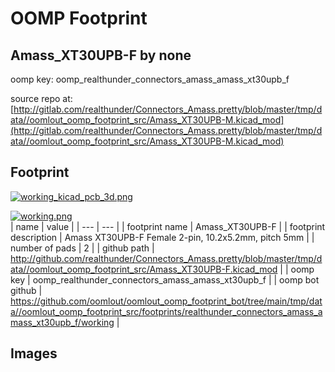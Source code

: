 # OOMP Footprint  
## Amass_XT30UPB-F  by none  
  
oomp key: oomp_realthunder_connectors_amass_amass_xt30upb_f  
  
source repo at: [http://gitlab.com/realthunder/Connectors_Amass.pretty/blob/master/tmp/data//oomlout_oomp_footprint_src/Amass_XT30UPB-M.kicad_mod](http://gitlab.com/realthunder/Connectors_Amass.pretty/blob/master/tmp/data//oomlout_oomp_footprint_src/Amass_XT30UPB-M.kicad_mod)  
## Footprint  
  
[![working_kicad_pcb_3d.png](working_kicad_pcb_3d_600.png)](working_kicad_pcb_3d.png)  
  
[![working.png](working_600.png)](working.png)  
| name | value | 
| --- | --- | 
| footprint name | Amass_XT30UPB-F | 
| footprint description | Amass XT30UPB-F Female 2-pin, 10.2x5.2mm, pitch 5mm  | 
| number of pads | 2 | 
| github path | http://github.com/realthunder/Connectors_Amass.pretty/blob/master/tmp/data//oomlout_oomp_footprint_src/Amass_XT30UPB-F.kicad_mod | 
| oomp key | oomp_realthunder_connectors_amass_amass_xt30upb_f | 
| oomp bot github | https://github.com/oomlout/oomlout_oomp_footprint_bot/tree/main/tmp/data//oomlout_oomp_footprint_src/footprints/realthunder_connectors_amass_amass_xt30upb_f/working | 
## Images  
